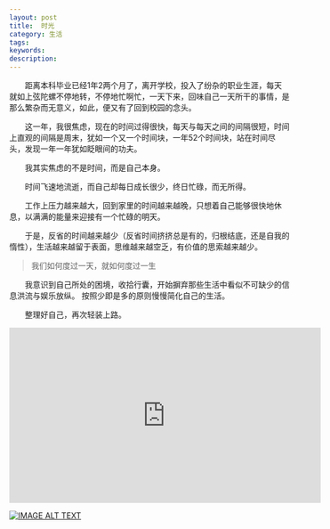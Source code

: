 ```yaml
---
layout: post
title:  时光
category: 生活
tags:
keywords:
description:
---
```




&emsp;&emsp;距离本科毕业已经1年2两个月了，离开学校，投入了纷杂的职业生涯，每天就如上弦陀螺不停地转，不停地忙啊忙，一天下来，回味自己一天所干的事情，是那么繁杂而无意义，如此，便又有了回到校园的念头。

&emsp;&emsp;这一年，我很焦虑，现在的时间过得很快，每天与每天之间的间隔很短，时间上直观的间隔是周末，犹如一个又一个时间块，一年52个时间块，站在时间尽头，发现一年一年犹如眨眼间的功夫。

&emsp;&emsp;我其实焦虑的不是时间，而是自己本身。

&emsp;&emsp;时间飞速地流逝，而自己却每日成长很少，终日忙碌，而无所得。

&emsp;&emsp;工作上压力越来越大，回到家里的时间越来越晚，只想着自己能够很快地休息，以满满的能量来迎接有一个忙碌的明天。

&emsp;&emsp;于是，反省的时间越来越少（反省时间挤挤总是有的，归根结底，还是自我的惰性），生活越来越留于表面，思维越来越空乏，有价值的思索越来越少。

>我们如何度过一天，就如何度过一生

&emsp;&emsp;我意识到自己所处的困境，收拾行囊，开始摒弃那些生活中看似不可缺少的信息洪流与娱乐放纵。 按照少即是多的原则慢慢简化自己的生活。

&emsp;&emsp;整理好自己，再次轻装上路。

<iframe width="560" height="315" src="http://tv.sohu.com/upload/static/share/share_play.html#90268916_9365222_0_9001_0" frameborder="0" allowfullscreen></iframe>


[![IMAGE ALT TEXT](http://img.youtube.com/vi/GzdKMVn8avo/0.jpg)](https://www.youtube.com/embed/GzdKMVn8avo "CameraMaster")


